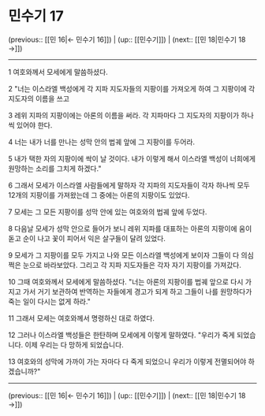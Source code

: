 # 민수기 17

(previous:: [[민 16|← 민수기 16]]) | (up:: [[민수기]]) | (next:: [[민 18|민수기 18 →]])

***




1 
여호와께서 모세에게 말씀하셨다. 



2 
"너는 이스라엘 백성에게 각 지파 지도자들의 지팡이를 가져오게 하여 그 지팡이에 각 지도자의 이름을 쓰고 



3 
레위 지파의 지팡이에는 아론의 이름을 써라. 각 지파마다 그 지도자의 지팡이가 하나씩 있어야 한다. 



4 
너는 내가 너를 만나는 성막 안의 법궤 앞에 그 지팡이를 두어라. 



5 
내가 택한 자의 지팡이에 싹이 날 것이다. 내가 이렇게 해서 이스라엘 백성이 너희에게 원망하는 소리를 그치게 하겠다." 



6 
그래서 모세가 이스라엘 사람들에게 말하자 각 지파의 지도자들이 각자 하나씩 모두 12개의 지팡이를 가져왔는데 그 중에는 아론의 지팡이도 있었다. 



7 
모세는 그 모든 지팡이를 성막 안에 있는 여호와의 법궤 앞에 두었다. 



8 
다음날 모세가 성막 안으로 들어가 보니 레위 지파를 대표하는 아론의 지팡이에 움이 돋고 순이 나고 꽃이 피어서 익은 살구들이 달려 있었다. 



9 
모세가 그 지팡이를 모두 가지고 나와 모든 이스라엘 백성에게 보이자 그들이 다 의심쩍은 눈으로 바라보았다. 그리고 각 지파 지도자들은 각자 자기 지팡이를 가져갔다. 



10 
그때 여호와께서 모세에게 말씀하셨다. "너는 아론의 지팡이를 법궤 앞으로 다시 가지고 가서 거기 보관하여 반역하는 자들에게 경고가 되게 하고 그들이 나를 원망하다가 죽는 일이 다시는 없게 하라." 



11 
그래서 모세는 여호와께서 명령하신 대로 하였다. 



12 
그러나 이스라엘 백성들은 한탄하며 모세에게 이렇게 말하였다. "우리가 죽게 되었습니다. 이제 우리는 다 망하게 되었습니다. 



13 
여호와의 성막에 가까이 가는 자마다 다 죽게 되었으니 우리가 이렇게 전멸되어야 하겠습니까?"

***

(previous:: [[민 16|← 민수기 16]]) | (up:: [[민수기]]) | (next:: [[민 18|민수기 18 →]])

